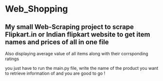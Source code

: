# Web_Shopping
## My small Web-Scraping project to scrape Flipkart.in or Indian flipkart website to get item names and prices of all in one file

Also displaying average value of all items along with their corrsponding ratings

you just have to run the main.py file, write the name of the product you want to retrieve information of and you are good to go !
